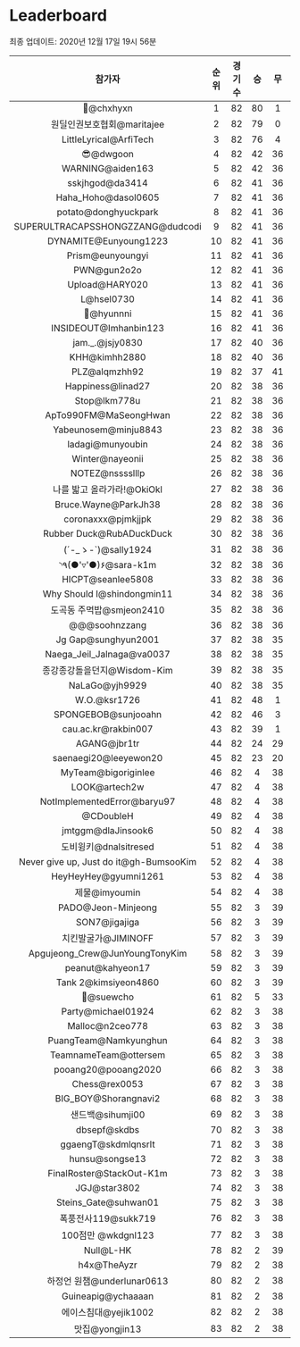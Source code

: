 # Leaderboard
최종 업데이트: 2020년 12월 17일 19시 56분




| 참가자 | 순위 | 경기수 | 승 | 무 | 패 | 승점 |
|:---:|:---:|:---:|:---:|:---:|:---:|:---:|
| 👑@chxhyxn | 1 | 82 | 80 | 1 | 1 | 241 |
| 원딜인권보호협회@maritajee | 2 | 82 | 79 | 0 | 3 | 237 |
| LittleLyrical@ArfiTech | 3 | 82 | 76 | 4 | 2 | 232 |
| 😎@dwgoon | 4 | 82 | 42 | 36 | 4 | 162 |
| WARNING@aiden163 | 5 | 82 | 42 | 36 | 4 | 162 |
| sskjhgod@da3414 | 6 | 82 | 41 | 36 | 5 | 159 |
| Haha_Hoho@dasol0605 | 7 | 82 | 41 | 36 | 5 | 159 |
| potato@donghyuckpark | 8 | 82 | 41 | 36 | 5 | 159 |
| SUPERULTRACAPSSHONGZZANG@dudcodi | 9 | 82 | 41 | 36 | 5 | 159 |
| DYNAMITE@Eunyoung1223 | 10 | 82 | 41 | 36 | 5 | 159 |
| Prism@eunyoungyi | 11 | 82 | 41 | 36 | 5 | 159 |
| PWN@gun2o2o | 12 | 82 | 41 | 36 | 5 | 159 |
| Upload@HARY020 | 13 | 82 | 41 | 36 | 5 | 159 |
| L@hsel0730 | 14 | 82 | 41 | 36 | 5 | 159 |
| 🐻@hyunnni | 15 | 82 | 41 | 36 | 5 | 159 |
| INSIDEOUT@Imhanbin123 | 16 | 82 | 41 | 36 | 5 | 159 |
| jam._.@jsjy0830 | 17 | 82 | 40 | 36 | 6 | 156 |
| KHH@kimhh2880 | 18 | 82 | 40 | 36 | 6 | 156 |
| PLZ@alqmzhh92 | 19 | 82 | 37 | 41 | 4 | 152 |
| Happiness@linad27 | 20 | 82 | 38 | 36 | 8 | 150 |
| Stop@lkm778u | 21 | 82 | 38 | 36 | 8 | 150 |
| ApTo990FM@MaSeongHwan | 22 | 82 | 38 | 36 | 8 | 150 |
| Yabeunosem@minju8843 | 23 | 82 | 38 | 36 | 8 | 150 |
| ladagi@munyoubin | 24 | 82 | 38 | 36 | 8 | 150 |
| Winter@nayeonii | 25 | 82 | 38 | 36 | 8 | 150 |
| NOTEZ@nsssslllp | 26 | 82 | 38 | 36 | 8 | 150 |
| 나를 밟고 올라가라!@OkiOkl | 27 | 82 | 38 | 36 | 8 | 150 |
| Bruce.Wayne@ParkJh38 | 28 | 82 | 38 | 36 | 8 | 150 |
| coronaxxx@pjmkjjpk | 29 | 82 | 38 | 36 | 8 | 150 |
| Rubber Duck@RubADuckDuck | 30 | 82 | 38 | 36 | 8 | 150 |
| (´-_ゝ-`)@sally1924 | 31 | 82 | 38 | 36 | 8 | 150 |
| ◝٩(●'▿'●)۶@sara-k1m | 32 | 82 | 38 | 36 | 8 | 150 |
| HICPT@seanlee5808 | 33 | 82 | 38 | 36 | 8 | 150 |
| Why Should I@shindongmin11 | 34 | 82 | 38 | 36 | 8 | 150 |
| 도곡동 주먹밥@smjeon2410 | 35 | 82 | 38 | 36 | 8 | 150 |
| @@@soohnzzang | 36 | 82 | 38 | 36 | 8 | 150 |
| Jg Gap@sunghyun2001 | 37 | 82 | 38 | 35 | 9 | 149 |
| Naega_Jeil_Jalnaga@va0037 | 38 | 82 | 38 | 35 | 9 | 149 |
| 종강종강돌을던지@Wisdom-Kim | 39 | 82 | 38 | 35 | 9 | 149 |
| NaLaGo@yjh9929 | 40 | 82 | 38 | 35 | 9 | 149 |
| W.O.@ksr1726 | 41 | 82 | 48 | 1 | 33 | 145 |
| SPONGEBOB@sunjooahn | 42 | 82 | 46 | 3 | 33 | 141 |
| cau.ac.kr@rakbin007 | 43 | 82 | 39 | 1 | 42 | 118 |
| AGANG@jbr1tr | 44 | 82 | 24 | 29 | 29 | 101 |
| saenaegi20@leeyewon20 | 45 | 82 | 23 | 20 | 39 | 89 |
| MyTeam@bigoriginlee | 46 | 82 | 4 | 38 | 40 | 50 |
| LOOK@artech2w | 47 | 82 | 4 | 38 | 40 | 50 |
| NotImplementedError@baryu97 | 48 | 82 | 4 | 38 | 40 | 50 |
| @CDoubleH | 49 | 82 | 4 | 38 | 40 | 50 |
| jmtggm@dlaJinsook6 | 50 | 82 | 4 | 38 | 40 | 50 |
| 도비윙키@dnalsitresed | 51 | 82 | 4 | 38 | 40 | 50 |
| Never give up, Just do it@gh-BumsooKim | 52 | 82 | 4 | 38 | 40 | 50 |
| HeyHeyHey@gyumni1261 | 53 | 82 | 4 | 38 | 40 | 50 |
| 제물@imyoumin | 54 | 82 | 4 | 38 | 40 | 50 |
| PADO@Jeon-Minjeong | 55 | 82 | 3 | 39 | 40 | 48 |
| SON7@jigajiga | 56 | 82 | 3 | 39 | 40 | 48 |
| 치킨발굴가@JIMINOFF | 57 | 82 | 3 | 39 | 40 | 48 |
| Apgujeong_Crew@JunYoungTonyKim | 58 | 82 | 3 | 39 | 40 | 48 |
| peanut@kahyeon17 | 59 | 82 | 3 | 39 | 40 | 48 |
| Tank 2@kimsiyeon4860 | 60 | 82 | 3 | 39 | 40 | 48 |
| 👏@suewcho | 61 | 82 | 5 | 33 | 44 | 48 |
| Party@michael01924 | 62 | 82 | 3 | 38 | 41 | 47 |
| Malloc@n2ceo778 | 63 | 82 | 3 | 38 | 41 | 47 |
| PuangTeam@Namkyunghun | 64 | 82 | 3 | 38 | 41 | 47 |
| TeamnameTeam@ottersem | 65 | 82 | 3 | 38 | 41 | 47 |
| pooang20@pooang2020 | 66 | 82 | 3 | 38 | 41 | 47 |
| Chess@rex0053 | 67 | 82 | 3 | 38 | 41 | 47 |
| BIG_BOY@Shorangnavi2 | 68 | 82 | 3 | 38 | 41 | 47 |
| 샌드백@sihumji00 | 69 | 82 | 3 | 38 | 41 | 47 |
| dbsepf@skdbs | 70 | 82 | 3 | 38 | 41 | 47 |
| ggaengT@skdmlqnsrlt | 71 | 82 | 3 | 38 | 41 | 47 |
| hunsu@songse13 | 72 | 82 | 3 | 38 | 41 | 47 |
| FinalRoster@StackOut-K1m | 73 | 82 | 3 | 38 | 41 | 47 |
| JGJ@star3802 | 74 | 82 | 3 | 38 | 41 | 47 |
| Steins_Gate@suhwan01 | 75 | 82 | 3 | 38 | 41 | 47 |
| 폭풍전사119@sukk719 | 76 | 82 | 3 | 38 | 41 | 47 |
| 100점만 @wkdgnl123 | 77 | 82 | 3 | 38 | 41 | 47 |
| Null@L-HK | 78 | 82 | 2 | 39 | 41 | 45 |
| h4x@TheAyzr | 79 | 82 | 2 | 38 | 42 | 44 |
| 하정언 원챔@underlunar0613 | 80 | 82 | 2 | 38 | 42 | 44 |
| Guineapig@ychaaaan | 81 | 82 | 2 | 38 | 42 | 44 |
| 에이스침대@yejik1002 | 82 | 82 | 2 | 38 | 42 | 44 |
| 맛집@yongjin13 | 83 | 82 | 2 | 38 | 42 | 44 |